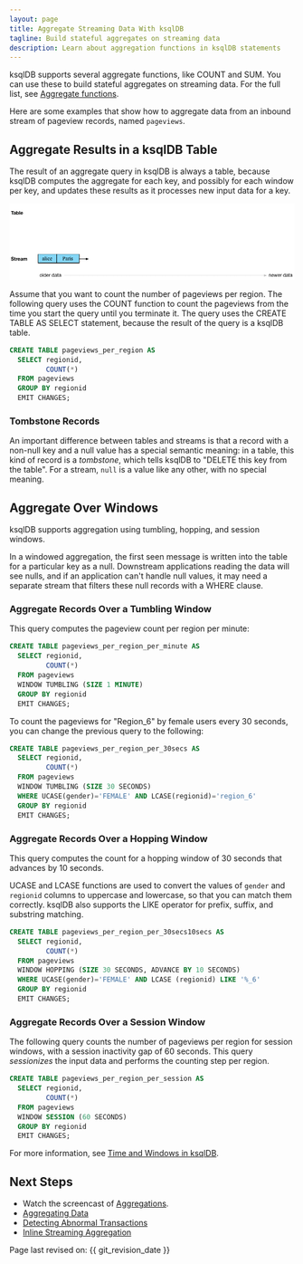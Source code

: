 ```yaml
---
layout: page
title: Aggregate Streaming Data With ksqlDB
tagline: Build stateful aggregates on streaming data
description: Learn about aggregation functions in ksqlDB statements 
---
```


ksqlDB supports several aggregate functions, like COUNT and SUM. You can
use these to build stateful aggregates on streaming data. For the full
list, see [Aggregate functions](ksqldb-reference/aggregate-functions.md).

Here are some examples that show how to aggregate data from an inbound
stream of pageview records, named `pageviews`.

Aggregate Results in a ksqlDB Table
---------------------------------

The result of an aggregate query in ksqlDB is always a table, because ksqlDB
computes the aggregate for each key, and possibly for each window per
key, and updates these results as it processes new input data for a key.

![A ksqlDB table aggregating results of a per-region count on a stream](../img/ksql-stream-table-numVisitedLocations.gif)

Assume that you want to count the number of pageviews per region. The
following query uses the COUNT function to count the pageviews from the
time you start the query until you terminate it. The query uses the
CREATE TABLE AS SELECT statement, because the result of the query is a
ksqlDB table.

```sql
CREATE TABLE pageviews_per_region AS
  SELECT regionid,
         COUNT(*)
  FROM pageviews
  GROUP BY regionid
  EMIT CHANGES;
```

### Tombstone Records

An important difference between tables and streams is that a record with
a non-null key and a null value has a special semantic meaning: in a
table, this kind of record is a *tombstone*, which tells ksqlDB to "DELETE
this key from the table". For a stream, `null` is a value like any other,
with no special meaning.

Aggregate Over Windows
----------------------

ksqlDB supports aggregation using tumbling, hopping, and session windows.

In a windowed aggregation, the first seen message is written into the
table for a particular key as a null. Downstream applications reading
the data will see nulls, and if an application can't handle null
values, it may need a separate stream that filters these null records
with a WHERE clause.

### Aggregate Records Over a Tumbling Window

This query computes the pageview count per region per minute:

```sql
CREATE TABLE pageviews_per_region_per_minute AS
  SELECT regionid,
         COUNT(*)
  FROM pageviews
  WINDOW TUMBLING (SIZE 1 MINUTE)
  GROUP BY regionid
  EMIT CHANGES;
```

To count the pageviews for "Region_6" by female users every 30 seconds,
you can change the previous query to the following:

```sql
CREATE TABLE pageviews_per_region_per_30secs AS
  SELECT regionid,
         COUNT(*)
  FROM pageviews
  WINDOW TUMBLING (SIZE 30 SECONDS)
  WHERE UCASE(gender)='FEMALE' AND LCASE(regionid)='region_6'
  GROUP BY regionid
  EMIT CHANGES;
```

### Aggregate Records Over a Hopping Window

This query computes the count for a hopping window of 30 seconds that
advances by 10 seconds.

UCASE and LCASE functions are used to convert the values of `gender` and
`regionid` columns to uppercase and lowercase, so that you can match
them correctly. ksqlDB also supports the LIKE operator for prefix, suffix,
and substring matching.

```sql
CREATE TABLE pageviews_per_region_per_30secs10secs AS
  SELECT regionid,
         COUNT(*)
  FROM pageviews
  WINDOW HOPPING (SIZE 30 SECONDS, ADVANCE BY 10 SECONDS)
  WHERE UCASE(gender)='FEMALE' AND LCASE (regionid) LIKE '%_6'
  GROUP BY regionid
  EMIT CHANGES;
```

### Aggregate Records Over a Session Window

The following query counts the number of pageviews per region for
session windows, with a session inactivity gap of 60 seconds. This query
*sessionizes* the input data and performs the counting step per region.

```sql
CREATE TABLE pageviews_per_region_per_session AS
  SELECT regionid,
         COUNT(*)
  FROM pageviews
  WINDOW SESSION (60 SECONDS)
  GROUP BY regionid
  EMIT CHANGES;
```

For more information, see
[Time and Windows in ksqlDB](../concepts/time-and-windows-in-ksqldb-queries.md).

Next Steps
----------

-   Watch the screencast of [Aggregations](https://www.youtube.com/embed/db5SsmNvej4).
-   [Aggregating Data](https://www.confluent.io/stream-processing-cookbook/ksql-recipes/aggregating-data)
-   [Detecting Abnormal Transactions](https://www.confluent.io/stream-processing-cookbook/ksql-recipes/detecting-abnormal-transactions)
-   [Inline Streaming Aggregation](https://www.confluent.io/stream-processing-cookbook/ksql-recipes/inline-streaming-aggregation)

Page last revised on: {{ git_revision_date }}
